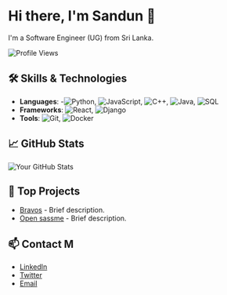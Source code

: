 # Hi there, I'm Sandun 👋

I'm a Software Engineer (UG) from Sri Lanka.

![Profile Views](https://komarev.com/ghpvc/?username=yourusername&color=blue)

## 🛠️ Skills & Technologies
- **Languages**:
-![Python](https://img.shields.io/badge/-Python-3776AB?style=flat&logo=python&logoColor=white), ![JavaScript](https://img.shields.io/badge/-JavaScript-F7DF1E?style=flat&logo=javascript&logoColor=black), ![C++](https://img.shields.io/badge/-C++-00599C?style=flat&logo=c%2B%2B&logoColor=white), ![Java](https://img.shields.io/badge/-Java-007396?style=flat&logo=java&logoColor=white), ![SQL](https://img.shields.io/badge/-SQL-4479A1?style=flat&logo=MySQL&logoColor=white)
- **Frameworks**: ![React](https://img.shields.io/badge/-React-61DAFB?style=flat&logo=react&logoColor=black), ![Django](https://img.shields.io/badge/-Django-092E20?style=flat&logo=django&logoColor=white)
- **Tools**: ![Git](https://img.shields.io/badge/-Git-F05032?style=flat&logo=git&logoColor=white), ![Docker](https://img.shields.io/badge/-Docker-2496ED?style=flat&logo=docker&logoColor=white)

## 📈 GitHub Stats
![Your GitHub Stats](https://github-readme-stats.vercel.app/api?username=yourusername&show_icons=true&theme=radical)

## 💼 Top Projects
- [Bravos](https://github.com/yourusername/projectname) - Brief description.
- [Open sassme](https://github.com/yourusername/anotherproject) - Brief description.

## 📫 Contact M
- [LinkedIn](www.linkedin.com/in/sandun-bandara-1477212a7)
- [Twitter]((https://x.com/sandunLiyanage_?t=fadSv_M8vNSePi9EO2IrqQ&s=08))
- [Email](mailto:sandunhhh90@gmail.com)
